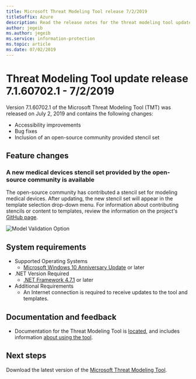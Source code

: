 ```yaml
---
title: Microsoft Threat Modeling Tool release 7/2/2019
titleSuffix: Azure
description: Read the release notes for the threat modeling tool update released on 7/2/2019. The notes include accessibility improvements and bug fixes.
author: jegeib
ms.author: jegeib
ms.service: information-protection
ms.topic: article
ms.date: 07/02/2019
---
```


# Threat Modeling Tool update release 7.1.60702.1 - 7/2/2019

Version 7.1.60702.1 of the Microsoft Threat Modeling Tool (TMT) was released on July 2, 2019 and contains the following changes:

- Accessibility improvements
- Bug fixes
- Inclusion of an open-source community provided stencil set

## Feature changes

### A new medical devices stencil set provided by the open-source community is available

The open-source community has contributed a stencil set for modeling medical devices. After updating, the new stencil set will appear in the template selection drop-down menu. For information about contributing stencils or content to templates, review the information on the project's [GitHub page](https://github.com/Microsoft/threat-modeling-templates).

![Model Validation Option](./media/threat-modeling-tool-releases-71607021/tmt-template-selection.png)

## System requirements

- Supported Operating Systems
  - [Microsoft Windows 10 Anniversary Update](https://blogs.windows.com/windowsexperience/2016/08/02/how-to-get-the-windows-10-anniversary-update/#HTkoK5Zdv0g2F2Zq.97) or later
- .NET Version Required
  - [.NET Framework 4.7.1](https://dotnet.microsoft.com/download/dotnet-framework) or later
- Additional Requirements
  - An Internet connection is required to receive updates to the tool and templates.

## Documentation and feedback

- Documentation for the Threat Modeling Tool is [located](threat-modeling-tool.md), and includes information [about using the tool](threat-modeling-tool-getting-started.md).

## Next steps

Download the latest version of the [Microsoft Threat Modeling Tool](https://aka.ms/threatmodelingtool).
